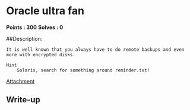 # Oracle ultra fan

**Points : 300**
**Solves : 0**

##Description:

	It is well known that you always have to do remote backups and even more with encrypted disks.
	
	Hint
		Solaris, search for something around reminder.txt!
[Attachment](for300_90c7f239cfb1f503.zip)

## Write-up

